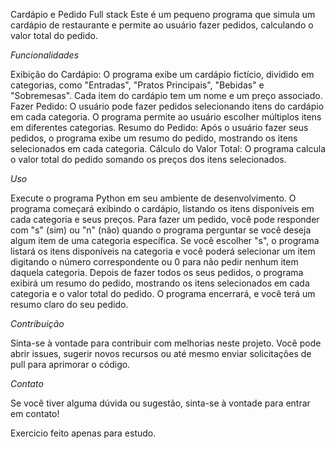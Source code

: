 Cardápio e Pedido Full stack
Este é um pequeno programa que simula um cardápio de restaurante e permite ao usuário fazer pedidos, calculando o valor total do pedido.

*Funcionalidades*

Exibição do Cardápio: O programa exibe um cardápio fictício, dividido em categorias, como "Entradas", "Pratos Principais", "Bebidas" e "Sobremesas". Cada item do cardápio tem um nome e um preço associado.
Fazer Pedido: O usuário pode fazer pedidos selecionando itens do cardápio em cada categoria. O programa permite ao usuário escolher múltiplos itens em diferentes categorias.
Resumo do Pedido: Após o usuário fazer seus pedidos, o programa exibe um resumo do pedido, mostrando os itens selecionados em cada categoria.
Cálculo do Valor Total: O programa calcula o valor total do pedido somando os preços dos itens selecionados.

*Uso*

Execute o programa Python em seu ambiente de desenvolvimento.
O programa começará exibindo o cardápio, listando os itens disponíveis em cada categoria e seus preços.
Para fazer um pedido, você pode responder com "s" (sim) ou "n" (não) quando o programa perguntar se você deseja algum item de uma categoria específica.
Se você escolher "s", o programa listará os itens disponíveis na categoria e você poderá selecionar um item digitando o número correspondente ou 0 para não pedir nenhum item daquela categoria.
Depois de fazer todos os seus pedidos, o programa exibirá um resumo do pedido, mostrando os itens selecionados em cada categoria e o valor total do pedido.
O programa encerrará, e você terá um resumo claro do seu pedido.

*Contribuição*

Sinta-se à vontade para contribuir com melhorias neste projeto. Você pode abrir issues, sugerir novos recursos ou até mesmo enviar solicitações de pull para aprimorar o código.

*Contato*

Se você tiver alguma dúvida ou sugestão, sinta-se à vontade para entrar em contato!


Exercicio feito apenas para estudo.

